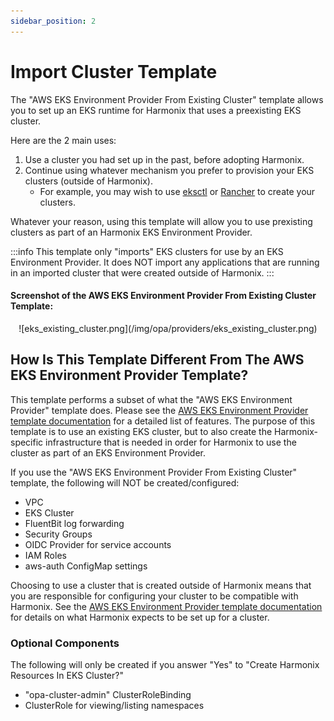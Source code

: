 ```yaml
---
sidebar_position: 2
---
```


# Import Cluster Template

The "AWS EKS Environment Provider From Existing Cluster" template allows you to set up an EKS runtime for Harmonix that uses a preexisting EKS cluster. 

Here are the 2 main uses:

1. Use a cluster you had set up in the past, before adopting Harmonix.
1. Continue using whatever mechanism you prefer to provision your EKS clusters (outside of Harmonix).
    * For example, you may wish to use [eksctl](https://eksctl.io/) or [Rancher](https://www.rancher.com/) to create your clusters.

Whatever your reason, using this template will allow you to use prexisting clusters as part of an Harmonix EKS Environment Provider.

:::info
This template only "imports" EKS clusters for use by an EKS Environment Provider. It does NOT import any applications that are running in an imported cluster that were created outside of Harmonix.
:::

#### Screenshot of the AWS EKS Environment Provider From Existing Cluster Template:
<p align="center">
![eks_existing_cluster.png](/img/opa/providers/eks_existing_cluster.png)
</p>

## How Is This Template Different From The AWS EKS Environment Provider Template?

This template performs a subset of what the "AWS EKS Environment Provider" template does. Please see the [AWS EKS Environment Provider template documentation](newClusterTemplate) for a detailed list of features. The purpose of this template is to use an existing EKS cluster, but to also create the Harmonix-specific infrastructure that is needed in order for Harmonix to use the cluster as part of an EKS Environment Provider.

If you use the "AWS EKS Environment Provider From Existing Cluster" template, the following will NOT be created/configured:

  * VPC
  * EKS Cluster
  * FluentBit log forwarding
  * Security Groups
  * OIDC Provider for service accounts
  * IAM Roles
  * aws-auth ConfigMap settings

Choosing to use a cluster that is created outside of Harmonix means that you are responsible for configuring your cluster to be compatible with Harmonix. See the [AWS EKS Environment Provider template documentation](newClusterTemplate) for details on what Harmonix expects to be set up for a cluster. 

### Optional Components

The following will only be created if you answer "Yes" to "Create Harmonix Resources In EKS Cluster?"
  * "opa-cluster-admin" ClusterRoleBinding
  * ClusterRole for viewing/listing namespaces
